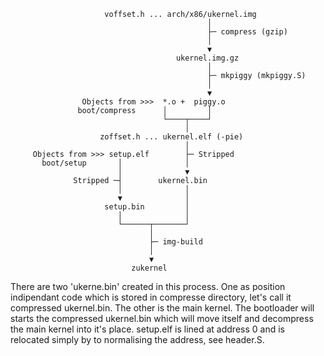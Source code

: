 
                         voffset.h ... arch/x86/ukernel.img
                                                │
                                                ├─ compress (gzip)
                                                │
                                                ▼
                                         ukernel.img.gz
                                                │
                                                ├─ mkpiggy (mkpiggy.S)
                                                │
                                                ▼
                    Objects from >>>  *.o +  piggy.o
                   boot/compress      │         │
                                      └────┬────┘
                                           │
                        zoffset.h ... ukernel.elf (-pie)
                                           │
         Objects from >>> setup.elf        ├─ Stripped
           boot/setup       │              │
                            │              ▼
                  Stripped ─┤        ukernel.bin
                            │              │
                            ▼              │
                         setup.bin         │
                            │              │
                            └──────┬───────┘
                                   │
                                   ├─ img-build
                                   │
                                   ▼
                               zukernel

There are two 'ukerne.bin' created in this process. One as position indipendant code which is stored in compresse directory, let's call it compressed ukernel.bin.
The other is the main kernel. The bootloader will starts the compressed ukernel.bin which will move itself and decompress the main kernel into it's place.
setup.elf is lined at address 0 and is relocated simply by to normalising the address, see header.S.
